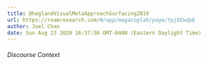 ```yaml
---
title: @heglandVisualMetaApproachSurfacing2019
url: https://roamresearch.com/#/app/megacoglab/page/Ypj5EwdpE
author: Joel Chan
date: Sun Aug 23 2020 16:37:56 GMT-0400 (Eastern Daylight Time)
---
```




###### Discourse Context


